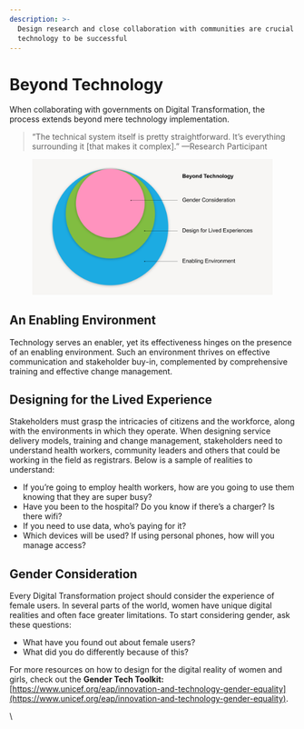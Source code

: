 ```yaml
---
description: >-
  Design research and close collaboration with communities are crucial for any
  technology to be successful
---
```


# Beyond Technology

When collaborating with governments on Digital Transformation, the process extends beyond mere technology implementation.

> “The technical system itself is pretty straightforward. It’s everything surrounding it \[that makes it complex].” —Research Participant

<figure><img src="../.gitbook/assets/beyond-tech.png" alt=""><figcaption></figcaption></figure>

## An Enabling Environment

Technology serves an enabler, yet its effectiveness hinges on the presence of an enabling environment. Such an environment thrives on effective communication and stakeholder buy-in, complemented by comprehensive training and effective change management.



## Designing for the Lived Experience&#x20;

Stakeholders must grasp the intricacies of citizens and the workforce, along with the environments in which they operate. When designing service delivery models, training and change management, stakeholders need to understand health workers, community leaders and others that could be working in the field as registrars. Below is a sample of realities to understand:&#x20;

* If you’re going to employ health workers, how are you going to use them knowing that they are super busy?&#x20;
* Have you been to the hospital? Do you know if there’s a charger? Is there wifi?&#x20;
* If you need to use data, who’s paying for it?&#x20;
* Which devices will be used? If using personal phones, how will you manage access?



## Gender Consideration

Every Digital Transformation project should consider the experience of female users. In several parts of the world, women have unique digital realities and often face greater limitations. To start considering gender, ask these questions:

* What have you found out about female users?&#x20;
* What did you do differently because of this?

For more resources on how to design for the digital reality of women and girls, check out the **Gender Tech Toolkit:** [https://www.unicef.org/eap/innovation-and-technology-gender-equality](https://www.unicef.org/eap/innovation-and-technology-gender-equality).

\
